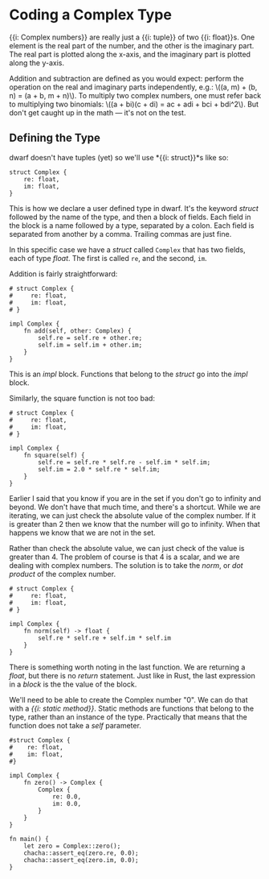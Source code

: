 # Coding a Complex Type

{{i: Complex numbers}} are really just a {{i: tuple}} of two {{i: float}}s.
One element is the real part of the number, and the other is the imaginary part.
The real part is plotted along the x-axis, and the imaginary part is plotted along the y-axis.

Addition and subtraction are defined as you would expect: perform the operation on the real and imaginary parts independently, e.g.: \\((a, m) + (b, n) = (a + b, m + n)\\).
To multiply two complex numbers, one must refer back to multiplying two binomials: \\((a + bi)(c + di) = ac + adi + bci + bdi^2\\).
But don't get caught up in the math — it's not on the test.

## Defining the Type

dwarf doesn't have tuples (yet) so we'll use *{{i: struct}}*s like so:

```dwarf
struct Complex {
    re: float,
    im: float,
}
```

This is how we declare a user defined type in dwarf.
It's the keyword *struct* followed by the name of the type, and then a block of fields.
Each field in the block is a name followed by a type, separated by a colon.
Each field is separated from another by a comma.
Trailing commas are just fine.

In this specific case we have a *struct* called `Complex` that has two fields, each of type *float*.
The first is called `re`, and the second, `im`.

Addition is fairly straightforward:

```dwarf
# struct Complex {
#     re: float,
#     im: float,
# }

impl Complex {
    fn add(self, other: Complex) {
        self.re = self.re + other.re;
        self.im = self.im + other.im;
    }
}
```

This is an *impl* block.
Functions that belong to the *struct* go into the *impl* block.


Similarly, the square function is not too bad:

```dwarf
# struct Complex {
#     re: float,
#     im: float,
# }

impl Complex {
    fn square(self) {
        self.re = self.re * self.re - self.im * self.im;
        self.im = 2.0 * self.re * self.im;
    }
}
```

Earlier I said that you know if you are in the set if you don't go to infinity and beyond.
We don't have that much time, and there's a shortcut.
While we are iterating, we can just check the absolute value of the complex number.
If it is greater than 2 then we know that the number will go to infinity.
When that happens we know that we are not in the set.

Rather than check the absolute value, we can just check of the value is greater than 4.
The problem of course is that 4 is a scalar, and we are dealing with complex numbers.
The solution is to take the *norm*, or *dot product* of the complex number.

```dwarf
# struct Complex {
#     re: float,
#     im: float,
# }

impl Complex {
    fn norm(self) -> float {
        self.re * self.re + self.im * self.im
    }
}
```

There is something worth noting in the last function.
We are returning a *float*, but there is no *return* statement.
Just like in Rust, the last expression in a *block* is the the value of the block.

We'll need to be able to create the Complex number "0".
We can do that with a *{{i: static method}}*.
Static methods are functions that belong to the type, rather than an instance of the type.
Practically that means that the function does not take a *self* parameter.

```dwarf
#struct Complex {
#    re: float,
#    im: float,
#}

impl Complex {
    fn zero() -> Complex {
        Complex {
            re: 0.0,
            im: 0.0,
        }
    }
}

fn main() {
    let zero = Complex::zero();
    chacha::assert_eq(zero.re, 0.0);
    chacha::assert_eq(zero.im, 0.0);
}
```
